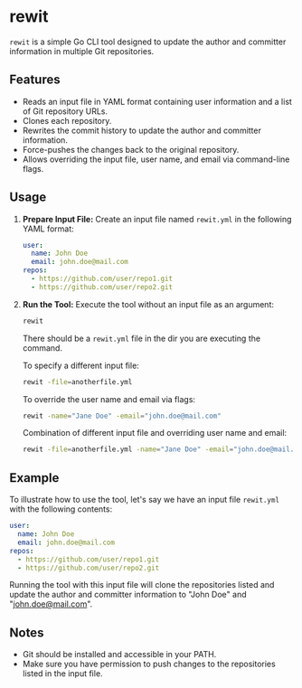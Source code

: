# rewit

`rewit` is a simple Go CLI tool designed to update the author and committer information in multiple Git repositories.

## Features

- Reads an input file in YAML format containing user information and a list of Git repository URLs.
- Clones each repository.
- Rewrites the commit history to update the author and committer information.
- Force-pushes the changes back to the original repository.
- Allows overriding the input file, user name, and email via command-line flags.

## Usage

1. **Prepare Input File:**
   Create an input file named `rewit.yml` in the following YAML format:
   ```yaml
   user:
     name: John Doe
     email: john.doe@mail.com
   repos:
     - https://github.com/user/repo1.git
     - https://github.com/user/repo2.git
   ```

2. **Run the Tool:**
   Execute the tool without an input file as an argument:
   ```sh
   rewit 
   ```
   There should be a `rewit.yml` file in the dir you are executing the command.

   To specify a different input file:
   ```sh
   rewit -file=anotherfile.yml
   ```

   To override the user name and email via flags:
   ```sh
   rewit -name="Jane Doe" -email="john.doe@mail.com"
   ```

   Combination of different input file and overriding user name and email:
   ```sh
   rewit -file=anotherfile.yml -name="Jane Doe" -email="john.doe@mail.com"
   ```

## Example

To illustrate how to use the tool, let's say we have an input file `rewit.yml` with the following contents:

```yaml
user:
  name: John Doe
  email: john.doe@mail.com
repos:
  - https://github.com/user/repo1.git
  - https://github.com/user/repo2.git
```

Running the tool with this input file will clone the repositories listed and update the author and committer information to "John Doe" and "john.doe@mail.com".

## Notes

- Git should be installed and accessible in your PATH.
- Make sure you have permission to push changes to the repositories listed in the input file.
